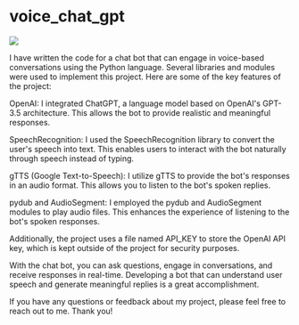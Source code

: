 # voice_chat_gpt

<img src="https://github.com/Zabraham-fab/Gpt-Bot/blob/b04d3101857db4fce418422e38b64b99a884bc6a/200940.png">


I have written the code for a chat bot that can engage in voice-based conversations using the Python language. Several libraries and modules were used to implement this project. Here are some of the key features of the project:

OpenAI: I integrated ChatGPT, a language model based on OpenAI's GPT-3.5 architecture. This allows the bot to provide realistic and meaningful responses.

SpeechRecognition: I used the SpeechRecognition library to convert the user's speech into text. This enables users to interact with the bot naturally through speech instead of typing.

gTTS (Google Text-to-Speech): I utilize gTTS to provide the bot's responses in an audio format. This allows you to listen to the bot's spoken replies.

pydub and AudioSegment: I employed the pydub and AudioSegment modules to play audio files. This enhances the experience of listening to the bot's spoken responses.

Additionally, the project uses a file named API_KEY to store the OpenAI API key, which is kept outside of the project for security purposes.

With the chat bot, you can ask questions, engage in conversations, and receive responses in real-time. Developing a bot that can understand user speech and generate meaningful replies is a great accomplishment.

If you have any questions or feedback about my project, please feel free to reach out to me. Thank you!